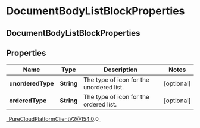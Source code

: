 # DocumentBodyListBlockProperties

## DocumentBodyListBlockProperties

## Properties

|Name | Type | Description | Notes|
|------------ | ------------- | ------------- | -------------|
| **unorderedType** | **String** | The type of icon for the unordered list. | [optional] |
| **orderedType** | **String** | The type of icon for the ordered list. | [optional] |



_PureCloudPlatformClientV2@154.0.0_
